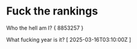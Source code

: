 # Fuck the rankings

Who the hell am I?
{ 8853257 }

What fucking year is it?
[ 2025-03-16T03:10:00Z ]
